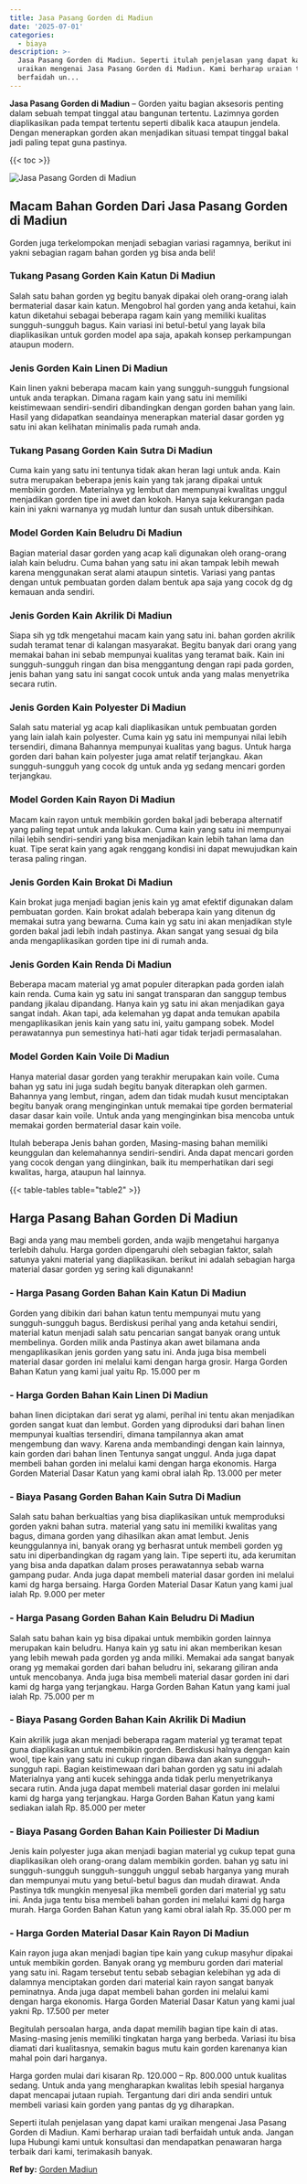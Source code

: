 ```yaml
---
title: Jasa Pasang Gorden di Madiun
date: '2025-07-01'
categories:
  - biaya
description: >-
  Jasa Pasang Gorden di Madiun. Seperti itulah penjelasan yang dapat kami
  uraikan mengenai Jasa Pasang Gorden di Madiun. Kami berharap uraian tadi
  berfaidah un...
---
```


**Jasa Pasang Gorden di Madiun** – Gorden yaitu bagian aksesoris penting dalam sebuah tempat tinggal atau bangunan tertentu. Lazimnya gorden diaplikasikan pada tempat tertentu seperti dibalik kaca ataupun jendela. Dengan menerapkan gorden akan menjadikan situasi tempat tinggal bakal jadi paling tepat guna pastinya.

{{< toc >}}

![Jasa Pasang Gorden di Madiun](/images/pasang-gorden-murah12.png)

## Macam Bahan Gorden Dari Jasa Pasang Gorden di Madiun

Gorden juga terkelompokan menjadi sebagian variasi ragamnya, berikut ini yakni sebagian ragam bahan gorden yg bisa anda beli!

### Tukang Pasang Gorden Kain Katun Di Madiun

Salah satu bahan gorden yg begitu banyak dipakai oleh orang-orang ialah bermaterial dasar kain katun. Mengobrol hal gorden yang anda ketahui, kain katun diketahui sebagai beberapa ragam kain yang memiliki kualitas sungguh-sungguh bagus. Kain variasi ini betul-betul yang layak bila diaplikasikan untuk gorden model apa saja, apakah konsep perkampungan ataupun modern.

### Jenis Gorden Kain Linen Di Madiun

Kain linen yakni beberapa macam kain yang sungguh-sungguh fungsional untuk anda terapkan. Dimana ragam kain yang satu ini memiliki keistimewaan sendiri-sendiri dibandingkan dengan gorden bahan yang lain. Hasil yang didapatkan seandainya menerapkan material dasar gorden yg satu ini akan kelihatan minimalis pada rumah anda.

### Tukang Pasang Gorden Kain Sutra Di Madiun

Cuma kain yang satu ini tentunya tidak akan heran lagi untuk anda. Kain sutra merupakan beberapa jenis kain yang tak jarang dipakai untuk membikin gorden. Materialnya yg lembut dan mempunyai kwalitas unggul menjadikan gorden tipe ini awet dan kokoh. Hanya saja kekurangan pada kain ini yakni warnanya yg mudah luntur dan susah untuk dibersihkan.

### Model Gorden Kain Beludru Di Madiun

Bagian material dasar gorden yang acap kali digunakan oleh orang-orang ialah kain beludru. Cuma bahan yang satu ini akan tampak lebih mewah karena menggunakan serat alami ataupun sintetis. Variasi yang pantas dengan untuk pembuatan gorden dalam bentuk apa saja yang cocok dg dg kemauan anda sendiri.

### Jenis Gorden Kain Akrilik Di Madiun

Siapa sih yg tdk mengetahui macam kain yang satu ini. bahan gorden akrilik sudah teramat tenar di kalangan masyarakat. Begitu banyak dari orang yang memakai bahan ini sebab mempunyai kualitas yang teramat baik. Kain ini sungguh-sungguh ringan dan bisa menggantung dengan rapi pada gorden, jenis bahan yang satu ini sangat cocok untuk anda yang malas menyetrika secara rutin.

### Jenis Gorden Kain Polyester Di Madiun

Salah satu material yg acap kali diaplikasikan untuk pembuatan gorden yang lain ialah kain polyester. Cuma kain yg satu ini mempunyai nilai lebih tersendiri, dimana Bahannya mempunyai kualitas yang bagus. Untuk harga gorden dari bahan kain polyester juga amat relatif terjangkau. Akan sungguh-sungguh yang cocok dg untuk anda yg sedang mencari gorden terjangkau.

### Model Gorden Kain Rayon Di Madiun

Macam kain rayon untuk membikin gorden bakal jadi beberapa alternatif yang paling tepat untuk anda lakukan. Cuma kain yang satu ini mempunyai nilai lebih sendiri-sendiri yang bisa menjadikan kain lebih tahan lama dan kuat. Tipe serat kain yang agak renggang kondisi ini dapat mewujudkan kain terasa paling ringan.

### Jenis Gorden Kain Brokat Di Madiun

Kain brokat juga menjadi bagian jenis kain yg amat efektif digunakan dalam pembuatan gorden. Kain brokat adalah beberapa kain yang ditenun dg memakai sutra yang bewarna. Cuma kain yg satu ini akan menjadikan style gorden bakal jadi lebih indah pastinya. Akan sangat yang sesuai dg bila anda mengaplikasikan gorden tipe ini di rumah anda.

### Jenis Gorden Kain Renda Di Madiun

Beberapa macam material yg amat populer diterapkan pada gorden ialah kain renda. Cuma kain yg satu ini sangat transparan dan sanggup tembus pandang jikalau dipandang. Hanya kain yg satu ini akan menjadikan gaya sangat indah. Akan tapi, ada kelemahan yg dapat anda temukan apabila mengaplikasikan jenis kain yang satu ini, yaitu gampang sobek. Model perawatannya pun semestinya hati-hati agar tidak terjadi permasalahan.

### Model Gorden Kain Voile Di Madiun

Hanya material dasar gorden yang terakhir merupakan kain voile. Cuma bahan yg satu ini juga sudah begitu banyak diterapkan oleh garmen. Bahannya yang lembut, ringan, adem dan tidak mudah kusut menciptakan begitu banyak orang menginginkan untuk memakai tipe gorden bermaterial dasar dasar kain voile. Untuk anda yang menginginkan bisa mencoba untuk memakai gorden bermaterial dasar kain voile.

Itulah beberapa Jenis bahan gorden, Masing-masing bahan memiliki keunggulan dan kelemahannya sendiri-sendiri. Anda dapat mencari gorden yang cocok dengan yang diinginkan, baik itu memperhatikan dari segi kwalitas, harga, ataupun hal lainnya.

{{< table-tables table="table2" >}}

## Harga Pasang Bahan Gorden Di Madiun

Bagi anda yang mau membeli gorden, anda wajib mengetahui harganya terlebih dahulu. Harga gorden dipengaruhi oleh sebagian faktor, salah satunya yakni material yang diaplikasikan. berikut ini adalah sebagian harga material dasar gorden yg sering kali digunakann!

### \- Harga Pasang Gorden Bahan Kain Katun Di Madiun

Gorden yang dibikin dari bahan katun tentu mempunyai mutu yang sungguh-sungguh bagus. Berdiskusi perihal yang anda ketahui sendiri, material katun menjadi salah satu pencarian sangat banyak orang untuk membelinya. Gorden milik anda Pastinya akan awet bilamana anda mengaplikasikan jenis gorden yang satu ini. Anda juga bisa membeli material dasar gorden ini melalui kami dengan harga grosir. Harga Gorden Bahan Katun yang kami jual yaitu Rp. 15.000 per m

### \- Harga Gorden Bahan Kain Linen Di Madiun

bahan linen diciptakan dari serat yg alami, perihal ini tentu akan menjadikan gorden sangat kuat dan lembut. Gorden yang diproduksi dari bahan linen mempunyai kualtias tersendiri, dimana tampilannya akan amat mengembung dan wavy. Karena anda membandingi dengan kain lainnya, kain gorden dari bahan linen Tentunya sangat unggul. Anda juga dapat membeli bahan gorden ini melalui kami dengan harga ekonomis. Harga Gorden Material Dasar Katun yang kami obral ialah Rp. 13.000 per meter

### \- Biaya Pasang Gorden Bahan Kain Sutra Di Madiun

Salah satu bahan berkualtias yang bisa diaplikasikan untuk memproduksi gorden yakni bahan sutra. material yang satu ini memiliki kwalitas yang bagus, dimana gorden yang dihasilkan akan amat lembut. Jenis keunggulannya ini, banyak orang yg berhasrat untuk membeli gorden yg satu ini diperbandingkan dg ragam yang lain. Tipe seperti itu, ada kerumitan yang bisa anda dapatkan dalam proses perawatannya sebab warna gampang pudar. Anda juga dapat membeli material dasar gorden ini melalui kami dg harga bersaing. Harga Gorden Material Dasar Katun yang kami jual ialah Rp. 9.000 per meter

### \- Harga Pasang Gorden Bahan Kain Beludru Di Madiun

Salah satu bahan kain yg bisa dipakai untuk membikin gorden lainnya merupakan kain beludru. Hanya kain yg satu ini akan memberikan kesan yang lebih mewah pada gorden yg anda miliki. Memakai ada sangat banyak orang yg memakai gorden dari bahan beludru ini, sekarang giliran anda untuk mencobanya. Anda juga bisa membeli material dasar gorden ini dari kami dg harga yang terjangkau. Harga Gorden Bahan Katun yang kami jual ialah Rp. 75.000 per m

### \- Biaya Pasang Gorden Bahan Kain Akrilik Di Madiun

Kain akrilik juga akan menjadi beberapa ragam material yg teramat tepat guna diaplikasikan untuk membikin gorden. Berdiskusi halnya dengan kain wool, tipe kain yang satu ini cukup ringan dibawa dan akan sungguh-sungguh rapi. Bagian keistimewaan dari bahan gorden yg satu ini adalah Materialnya yang anti kucek sehingga anda tidak perlu menyetrikanya secara rutin. Anda juga dapat membeli material dasar gorden ini melalui kami dg harga yang terjangkau. Harga Gorden Bahan Katun yang kami sediakan ialah Rp. 85.000 per meter

### \- Biaya Pasang Gorden Bahan Kain Poiliester Di Madiun

Jenis kain polyester juga akan menjadi bagian material yg cukup tepat guna diaplikasikan oleh orang-orang dalam membikin gorden. bahan yg satu ini sungguh-sungguh sungguh-sungguh unggul sebab harganya yang murah dan mempunyai mutu yang betul-betul bagus dan mudah dirawat. Anda Pastinya tdk mungkin menyesal jika membeli gorden dari material yg satu ini. Anda juga tentu bisa membeli bahan gorden ini melalui kami dg harga murah. Harga Gorden Bahan Katun yang kami obral ialah Rp. 35.000 per m

### \- Harga Gorden Material Dasar Kain Rayon Di Madiun

Kain rayon juga akan menjadi bagian tipe kain yang cukup masyhur dipakai untuk membikin gorden. Banyak orang yg memburu gorden dari material yang satu ini. Ragam tersebut tentu sebab sebagian kelebihan yg ada di dalamnya menciptakan gorden dari material kain rayon sangat banyak peminatnya. Anda juga dapat membeli bahan gorden ini melalui kami dengan harga ekonomis. Harga Gorden Material Dasar Katun yang kami jual yakni Rp. 17.500 per meter

Begitulah persoalan harga, anda dapat memilih bagian tipe kain di atas. Masing-masing jenis memiliki tingkatan harga yang berbeda. Variasi itu bisa diamati dari kualitasnya, semakin bagus mutu kain gorden karenanya kian mahal poin dari harganya.

Harga gorden mulai dari kisaran Rp. 120.000 – Rp. 800.000 untuk kualitas sedang. Untuk anda yang mengharapkan kwalitas lebih spesial harganya dapat mencapai jutaan rupiah. Tergantung dari diri anda sendiri untuk membeli variasi kain gorden yang pantas dg yg diharapkan.

Seperti itulah penjelasan yang dapat kami uraikan mengenai Jasa Pasang Gorden di Madiun. Kami berharap uraian tadi berfaidah untuk anda. Jangan lupa Hubungi kami untuk konsultasi dan mendapatkan penawaran harga terbaik dari kami, terimakasih banyak.

**Ref by:**  [Gorden  Madiun](https://id.wikipedia.org/wiki/Gorden)
